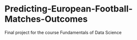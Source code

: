 # Predicting-European-Football-Matches-Outcomes
Final project for the course Fundamentals of Data Science
